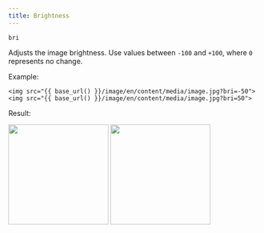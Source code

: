 ```yaml
---
title: Brightness
---
```


`bri`

Adjusts the image brightness. Use values between `-100` and `+100`, where `0` represents no change.

Example:

```twig
<img src="{{ base_url() }}/image/en/content/media/image.jpg?bri=-50">
<img src="{{ base_url() }}/image/en/content/media/image.jpg?bri=50">
```

Result:

<img width="200" class="inline" src="[base_url]/image/en/content/media/image.jpg?q=70&w=200&dpr=2&bri=-50">
<img width="200" class="inline" src="[base_url]/image/en/content/media/image.jpg?q=70&w=200&dpr=2&bri=50">
